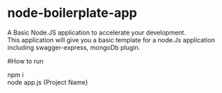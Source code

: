 # node-boilerplate-app

A Basic Node.JS application to accelerate your development. <br/>
This application will give you a basic template for a node.Js application including swagger-express, mongoDb plugin. <br/>

#How to run

npm i </br>
node app.js {Project Name}

